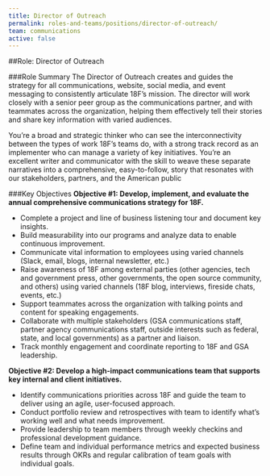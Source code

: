 ```yaml
---
title: Director of Outreach
permalink: roles-and-teams/positions/director-of-outreach/
team: communications
active: false
---
```

##Role: Director of Outreach

###Role Summary
The Director of Outreach creates and guides the strategy for all communications, website, social media, and event messaging to consistently articulate 18F’s mission. The director will work closely with a senior peer group as the communications partner, and with teammates across the organization, helping them effectively tell their stories and share key information with varied audiences. 

You’re a broad and strategic thinker who can see the interconnectivity between the types of work 18F’s teams do, with a strong track record as an implementer who can manage a variety of key initiatives. You’re an excellent writer and communicator with the skill to weave these separate narratives into a comprehensive, easy-to-follow, story that resonates with our stakeholders, partners, and the American public

###Key Objectives
**Objective #1: Develop, implement, and evaluate the annual comprehensive communications strategy for 18F.**

- Complete a project and line of business listening tour and document key insights.
- Build measurability into our programs and analyze data to enable continuous improvement.
- Communicate vital information to employees using varied channels (Slack, email, blogs, internal newsletter, etc.)
- Raise awareness of 18F among external parties (other agencies, tech and government press, other governments, the open source community, and others) using varied channels (18F blog, interviews, fireside chats, events, etc.)
- Support teammates across the organization with talking points and content for speaking engagements.
- Collaborate with multiple stakeholders (GSA communications staff, partner agency communications staff, outside interests such as federal, state, and local governments) as a partner and liaison.
- Track monthly engagement and coordinate reporting to 18F and GSA leadership.

**Objective #2: Develop a high-impact communications team that supports key internal and client initiatives.**

- Identify communications priorities across 18F and guide the team to deliver using an agile, user-focused approach.
- Conduct portfolio review and retrospectives with team to identify what’s working well and what needs improvement.
- Provide leadership to team members through weekly checkins and professional development guidance.
- Define team and individual performance metrics and expected business results through OKRs and regular calibration of team goals with individual goals.


